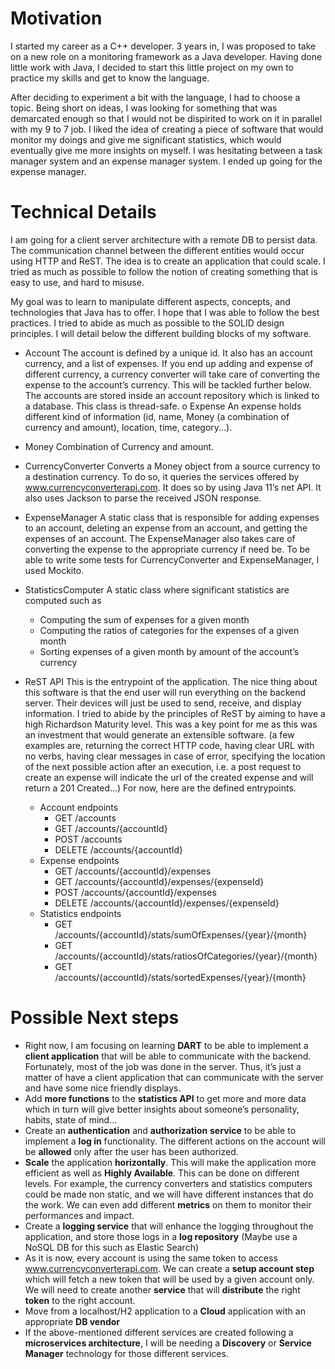 # Motivation

I started my career as a C++ developer. 3 years in, I was proposed to take on a new role on a monitoring framework as a Java developer. Having done little work with Java, I decided to start this little project on my own to practice my skills and get to know the language.

After deciding to experiment a bit with the language, I had to choose a topic. Being short on ideas, I was looking for something that was demarcated enough so that I would not be dispirited to work on it in parallel with my 9 to 7 job. 
I liked the idea of creating a piece of software that would monitor my doings and give me significant statistics, which would eventually give me more insights on myself. I was hesitating between a task manager system and an expense manager system. I ended up going for the expense manager. 


# Technical Details

I am going for a client server architecture with a remote DB to persist data. The communication channel between the different entities would occur using HTTP and ReST. The idea is to create an application that could scale. I tried as much as possible to follow the notion of creating something that is easy to use, and hard to misuse.  

My goal was to learn to manipulate different aspects, concepts, and technologies that Java has to offer.
I hope that I was able to follow the best practices. I tried to abide as much as possible to the SOLID design principles. 
I will detail below the different building blocks of my software.

- Account
The account is defined by a unique id. It also has an account currency, and a list of expenses. If you end up adding and expense of different currency, a currency converter will take care of converting the expense to the account’s currency. This will be tackled further below. The accounts are stored inside an account repository which is linked to a database.
This class is thread-safe.
o	Expense
An expense holds different kind of information (id, name, Money (a combination of currency and amount), location, time, category...). 

- Money
Combination of Currency and amount.

- CurrencyConverter
Converts a Money object from a source currency to a destination currency.
To do so, it queries the services offered by www.currencyconverterapi.com. It does so by using Java 11’s net API. It also uses Jackson to parse the received JSON response.

- ExpenseManager
A static class that is responsible for adding expenses to an account, deleting an expense from an account, and getting the expenses of an account. The ExpenseManager also takes care of converting the expense to the appropriate currency if need be.
To be able to write some tests for CurrencyConverter and ExpenseManager, I used Mockito.

- StatisticsComputer
A static class where significant statistics are computed such as 
    -	Computing the sum of expenses for a given month
    - 	Computing the ratios of categories for the expenses of a given month
    -	Sorting expenses of a given month by amount of the account’s currency

- ReST API
This is the entrypoint of the application. The nice thing about this software is that the end user will run everything on the backend server. Their devices will just be used to send, receive, and display information.
I tried to abide by the principles of ReST by aiming to have a high Richardson Maturity level. This was a key point for me as this was an investment that would generate an extensible software. (a few examples are, returning the correct HTTP code, having clear URL with no verbs, having clear messages in case of error, specifying the location of the next possible action after an execution, i.e. a post request to create an expense will indicate the url of the created expense and will return a 201 Created…)
For now, here are the defined entrypoints.
    - Account endpoints
        -   GET /accounts
        -	GET /accounts/{accountId}
        -	POST /accounts
        -	DELETE /accounts/{accountId}
    - Expense endpoints
        -	GET /accounts/{accountId}/expenses
        -	GET /accounts/{accountId}/expenses/{expenseId}
        -	POST /accounts/{accountId}/expenses
        -	DELETE /accounts/{accountId}/expenses/{expenseId}
    - Statistics endpoints
        -	GET /accounts/{accountId}/stats/sumOfExpenses/{year}/{month}
        -	GET /accounts/{accountId}/stats/ratiosOfCategories/{year}/{month}
        -	GET /accounts/{accountId}/stats/sortedExpenses/{year}/{month}


# Possible Next steps
- Right now, I am focusing on learning **DART** to be able to implement a **client application** that will be able to communicate with the backend. Fortunately, most of the job was done in the server. Thus, it’s just a matter of have a client application that can communicate with the server and have some nice friendly displays.
- Add **more functions** to the **statistics API** to get more and more data which in turn will give better insights about someone’s personality, habits, state of mind...
- Create an **authentication** and **authorization** **service** to be able to implement a **log in** functionality. The different actions on the account will be **allowed** only after the user has been authorized.
- **Scale** the application **horizontally**. This will make the application more efficient as well as **Highly Available**. This can be done on different levels. For example, the currency converters and statistics computers could be made non static, and we will have different instances that do the work. We can even add different **metrics** on them to monitor their performances and impact. 
- Create a **logging service** that will enhance the logging throughout the application, and store those logs in a **log repository** (Maybe use a NoSQL DB for this such as Elastic Search)
- As it is now, every account is using the same token to access www.currencyconverterapi.com. We can create a **setup account step** which will fetch a new token that will be used by a given account only. We will need to create another **service** that will **distribute** the right **token** to the right account. 
- Move from a localhost/H2 application to a **Cloud** application with an appropriate **DB vendor**
- If the above-mentioned different services are created following a **microservices architecture**, I will be needing a **Discovery** or **Service Manager** technology for those different services.

